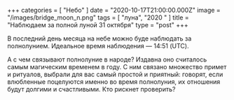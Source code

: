 +++
categories = [ "Небо" ]
date = "2020-10-17T21:00:00.000Z"
image = "/images/bridge_moon_n.png"
tags = [ "луна", "2020 " ]
title = "Наблюдаем за полной луной 31 октября"
type = "post"
+++

В последний день месяца на небе можно буде наблюдать за полнолунием. Идеальное время наблюдения — 14:51 (UTC).  
  
А с чем связывают полнолуние в народе? Издавна оно считалось самым магическим временем в году. С ним связано множество примет и ритуалов, выбрали для вас самый простой и приятный: говорят, если влюбленные поцелуются именно во время полнолуния, их отношения будут долгими и счастливыми. Кто рискнет проверить?
